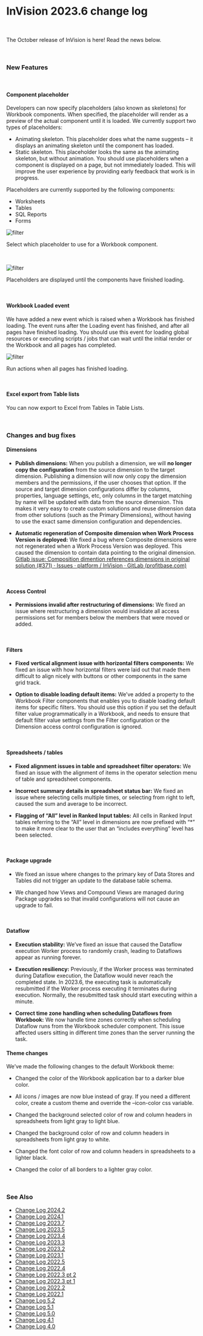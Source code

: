 
# InVision 2023.6 change log

<br/>

The October release of InVision is here! Read the news below.

<br/>

### New Features

<br/>

#### Component placeholder

Developers can now specify placeholders (also known as skeletons) for Workbook components. When specified, the placeholder will render as a preview of the actual component until it is loaded. We currently support two types of placeholders:

* Animating skeleton. This placeholder does what the name suggests – it displays an animating skeleton until the component has loaded.
* Static skeleton. This placeholder looks the same as the animating skeleton, but without animation.
You should use placeholders when a component is displayed on a page, but not immediately loaded. This will improve the user experience by providing early feedback that work is in progress.

Placeholders are currently supported by the following components:

* Worksheets
* Tables
* SQL Reports
* Forms

![filter](https://profitbasedocs.blob.core.windows.net/images/chlog236_1.png)

Select which placeholder to use for a Workbook component.

<br/>

![filter](https://profitbasedocs.blob.core.windows.net/images/chlog236_2.png)

Placeholders are displayed until the components have finished loading.

<br/>

#### Workbook Loaded event


We have added a new event which is raised when a Workbook has finished loading. The event runs after the Loading event has finished, and after all pages have finished loading. You should use this event for loading global resources or executing scripts / jobs that can wait until the initial render or the Workbook and all pages has completed.

![filter](https://profitbasedocs.blob.core.windows.net/images/chlog236_3.png)

Run actions when all pages has finished loading.

<br/>

#### Excel export from Table lists

You can now export to Excel from Tables in Table Lists.

<br/>

### Changes and bug fixes

#### Dimensions

- **Publish dimensions:** When you publish a dimension, we will **no longer copy the configuration** from the source dimension to the target dimension. Publishing a dimension will now only copy the dimension members and the permissions, if the user chooses that option. If the source and target dimension configurations differ by columns, properties, language settings, etc, only columns in the target matching by name will be updated with data from the source dimension. This makes it very easy to create custom solutions and reuse dimension data from other solutions (such as the Primary Dimensions), without having to use the exact same dimension configuration and dependencies.

- **Automatic regeneration of Composite dimension when Work Process Version is deployed:** We fixed a bug where Composite dimensions were not regenerated when a Work Process Version was deployed. This caused the dimension to contain data pointing to the original dimension.
[Gitlab issue: Composition dimention references dimensions in original solution (#371) · Issues · platform / InVision · GitLab (profitbase.com)](https://support.profitbase.com/platform/invision/-/issues/371)

<br/>

#### Access Control

- **Permissions invalid after restructuring of dimensions:** We fixed an issue where restructuring a dimension would invalidate all access permissions set for members below the members that were moved or added.

<br/>

#### Filters

- **Fixed vertical alignment issue with horizontal filters components:** We fixed an issue with how horizontal filters were laid out that made them difficult to align nicely with buttons or other components in the same grid track.

- **Option to disable loading default items:** We’ve added a property to the Workbook Filter components that enables you to disable loading default items for specific filters. You should use this option if you set the default filter value programmatically in a Workbook, and needs to ensure that default filter value settings from the Filter configuration or the Dimension access control configuration is ignored.

<br/>

#### Spreadsheets / tables

- **Fixed alignment issues in table and spreadsheet filter operators:** We fixed an issue with the alignment of items in the operator selection menu of table and spreadsheet components.

- **Incorrect summary details in spreadsheet status bar:** We fixed an issue where selecting cells multiple times, or selecting from right to left, caused the sum and average to be incorrect.

- **Flagging of “All” level in Ranked Input tables:** All cells in Ranked Input tables referring to the “All” level in dimensions are now prefixed with “*” to make it more clear to the user that an “includes everything” level has been selected.

<br/>

#### Package upgrade

- We fixed an issue where changes to the primary key of Data Stores and Tables did not trigger an update to the database table schema.

- We changed how Views and Compound Views are managed during Package upgrades so that invalid configurations will not cause an upgrade to fail.

<br/>

#### Dataflow

- **Execution stability:** We’ve fixed an issue that caused the Dataflow execution Worker process to randomly crash, leading to Dataflows appear as running forever.

- **Execution resiliency:** Previously, if the Worker process was terminated during Dataflow execution, the Dataflow would never reach the completed state. In 2023.6, the executing task is automatically resubmitted if the Worker process executing it terminates during execution. Normally, the resubmitted task should start executing within a minute.

- **Correct time zone handling when scheduling Dataflows from Workbook:** We now handle time zones correctly when scheduling Dataflow runs from the Workbook scheduler component. This issue affected users sitting in different time zones than the server running the task.

#### Theme changes

We’ve made the following changes to the default Workbook theme:

- Changed the color of the Workbook application bar to a darker blue color.

- All icons / images are now blue instead of gray. If you need a different color, create a custom theme and override the –icon-color css variable.

- Changed the background selected color of row and column headers in spreadsheets from light gray to light blue.

- Changed the background color of row and column headers in spreadsheets from light gray to white.

- Changed the font color of row and column headers in spreadsheets to a lighter black.

- Changed the color of all borders to a lighter gray color.

<br/>

### See Also

- [Change Log 2024.2](changelog24_2.md)
- [Change Log 2024.1](changelog24_1.md)
- [Change Log 2023.7](changelog23_7.md)
- [Change Log 2023.5](changelog23_5.md)
- [Change Log 2023.4](changelog23_4.md)
- [Change Log 2023.3](changelog23_3.md)
- [Change Log 2023.2](changelog23_2.md)
- [Change Log 2023.1](changelog23_1.md)
- [Change Log 2022.5](changelog22_5.md)
- [Change Log 2022.4](changelog22_4.md)
- [Change Log 2022.3 pt 2](changelog22_3_2.md)
- [Change Log 2022.3 pt 1](changelog22_3_1.md)
- [Change Log 2022.2](changelog22_2.md)
- [Change Log 2022.1](changelog22_1.md)
- [Change Log 5.2](changelog52.md)
- [Change Log 5.1](changelog51.md)
- [Change Log 5.0](changelog5.md)
- [Change Log 4.1](changelog41.md)
- [Change Log 4.0](changelog40.md)

<br/>
